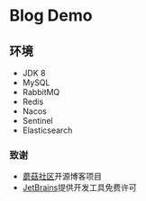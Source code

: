 # Blog Demo



## 环境

- JDK 8
- MySQL
- RabbitMQ
- Redis
- Nacos
- Sentinel
- Elasticsearch



### 致谢

- [蘑菇社区](http://www.moguit.cn/)开源博客项目
- [JetBrains](https://www.jetbrains.com/)提供开发工具免费许可
